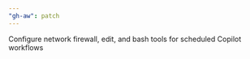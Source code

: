 ```yaml
---
"gh-aw": patch
---
```


Configure network firewall, edit, and bash tools for scheduled Copilot workflows
